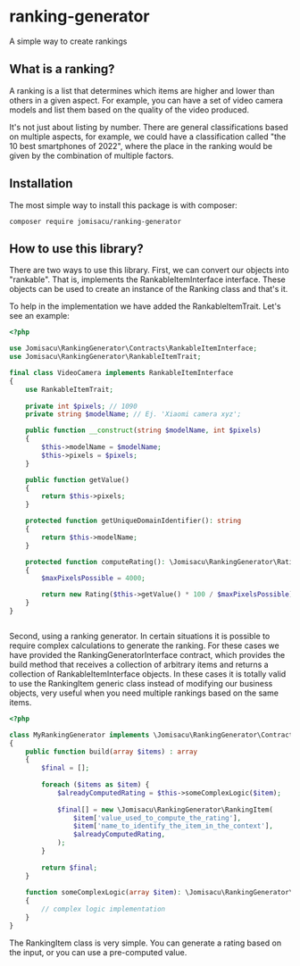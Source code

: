 # ranking-generator

A simple way to create rankings

## What is a ranking?

A ranking is a list that determines which items are higher and lower than others in a given aspect. For example, you can
have a set of video camera models and list them based on the quality of the video produced.

It's not just about listing by number. There are general classifications based on multiple aspects, for example, we
could have a classification called "the 10 best smartphones of 2022", where the place in the ranking would be given by
the combination of multiple factors.

## Installation

The most simple way to install this package is with composer:
```shell
composer require jomisacu/ranking-generator
```

## How to use this library?

There are two ways to use this library. First, we can convert our objects into "rankable". That is, implements the
RankableItemInterface interface. These objects can be used to create an instance of the Ranking class and that's it.

To help in the implementation we have added the RankableItemTrait. Let's see an example:

```php
<?php

use Jomisacu\RankingGenerator\Contracts\RankableItemInterface;
use Jomisacu\RankingGenerator\RankableItemTrait;

final class VideoCamera implements RankableItemInterface
{
    use RankableItemTrait;
    
    private int $pixels; // 1090
    private string $modelName; // Ej. 'Xiaomi camera xyz';

    public function __construct(string $modelName, int $pixels)
    {
        $this->modelName = $modelName;
        $this->pixels = $pixels;
    }

    public function getValue()
    {
        return $this->pixels;
    }

    protected function getUniqueDomainIdentifier(): string
    {
        return $this->modelName;
    }

    protected function computeRating(): \Jomisacu\RankingGenerator\Rating
    {
        $maxPixelsPossible = 4000;

        return new Rating($this->getValue() * 100 / $maxPixelsPossible); // ensures return a value between 1 and 100
    }
}



```

Second, using a ranking generator. In certain situations it is possible to require complex calculations to generate the
ranking. For these cases we have provided the RankingGeneratorInterface contract, which provides the build method that
receives a collection of arbitrary items and returns a collection of RankableItemInterface objects. In these cases it is
totally valid to use the RankingItem generic class instead of modifying our business objects, very useful when you need
multiple rankings based on the same items.

```php
<?php

class MyRankingGenerator implements \Jomisacu\RankingGenerator\Contracts\RankingGeneratorInterface
{
    public function build(array $items) : array
    {
        $final = [];
        
        foreach ($items as $item) {
            $alreadyComputedRating = $this->someComplexLogic($item);
            
            $final[] = new \Jomisacu\RankingGenerator\RankingItem(
                $item['value_used_to_compute_the_rating'],
                $item['name_to_identify_the_item_in_the_context'],
                $alreadyComputedRating,
            );
        }  
        
        return $final;
    }  
        
    function someComplexLogic(array $item): \Jomisacu\RankingGenerator\Rating
    {
        // complex logic implementation
    }
}

```

The RankingItem class is very simple. You can generate a rating based on the input, or you can use a pre-computed value.
